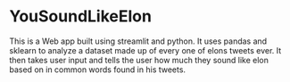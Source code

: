 # YouSoundLikeElon
This is a Web app built using streamlit and python. It uses pandas and sklearn to analyze a dataset made up of every one of elons tweets ever. It then takes user input and tells the user how much they sound like elon based on in common words found in his tweets.
